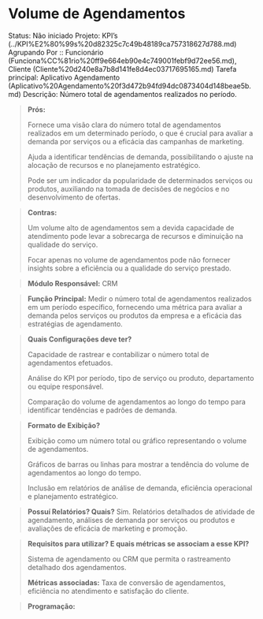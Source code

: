 # Volume de Agendamentos

Status: Não iniciado
Projeto: KPI’s (../KPI%E2%80%99s%20d82325c7c49b48189ca757318627d788.md)
Agrupando Por :: Funcionário (Funciona%CC%81rio%20ff9e664eb90e4c749001febf9d72ee56.md), Cliente (Cliente%20d240e8a7b8d141fe8d4ec03717695165.md)
Tarefa principal: Aplicativo Agendamento (Aplicativo%20Agendamento%20f3d472b94fd94dc0873404d148beae5b.md)
Descrição: Número total de agendamentos realizados no período.

> **Prós:**
> 
> 
> Fornece uma visão clara do número total de agendamentos realizados em um determinado período, o que é crucial para avaliar a demanda por serviços ou a eficácia das campanhas de marketing.
> 
> Ajuda a identificar tendências de demanda, possibilitando o ajuste na alocação de recursos e no planejamento estratégico.
> 
> Pode ser um indicador da popularidade de determinados serviços ou produtos, auxiliando na tomada de decisões de negócios e no desenvolvimento de ofertas.
> 

> **Contras:**
> 
> 
> Um volume alto de agendamentos sem a devida capacidade de atendimento pode levar a sobrecarga de recursos e diminuição na qualidade do serviço.
> 
> Focar apenas no volume de agendamentos pode não fornecer insights sobre a eficiência ou a qualidade do serviço prestado.
> 

> **Módulo Responsável:**
CRM
> 

> **Função Principal:**
Medir o número total de agendamentos realizados em um período específico, fornecendo uma métrica para avaliar a demanda pelos serviços ou produtos da empresa e a eficácia das estratégias de agendamento.
> 

> **Quais Configurações deve ter?**
> 
> 
> Capacidade de rastrear e contabilizar o número total de agendamentos efetuados.
> 
> Análise do KPI por período, tipo de serviço ou produto, departamento ou equipe responsável.
> 
> Comparação do volume de agendamentos ao longo do tempo para identificar tendências e padrões de demanda.
> 

> **Formato de Exibição?**
> 
> 
> Exibição como um número total ou gráfico representando o volume de agendamentos.
> 
> Gráficos de barras ou linhas para mostrar a tendência do volume de agendamentos ao longo do tempo.
> 
> Inclusão em relatórios de análise de demanda, eficiência operacional e planejamento estratégico.
> 

> **Possuí Relatórios? Quais?**
Sim. Relatórios detalhados de atividade de agendamento, análises de demanda por serviços ou produtos e avaliações de eficácia de marketing e promoção.
> 

> **Requisitos para utilizar? E quais métricas se associam a esse KPI?**
> 
> 
> Sistema de agendamento ou CRM que permita o rastreamento detalhado dos agendamentos.
> 
> **Métricas associadas:** 
> Taxa de conversão de agendamentos, eficiência no atendimento e satisfação do cliente.
> 

> **Programação:**
>